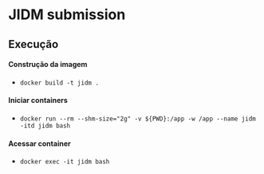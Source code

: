 # JIDM submission

## Execução 

#### Construção da imagem
- `docker build -t jidm .`

#### Iniciar containers

- `docker run --rm --shm-size="2g" -v ${PWD}:/app -w /app --name jidm -itd jidm bash`

#### Acessar container
- `docker exec -it jidm bash`